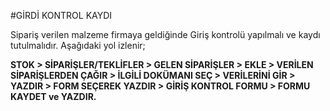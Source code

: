 #GİRDİ KONTROL KAYDI

Sipariş verilen malzeme firmaya geldiğinde Giriş kontrolü yapılmalı ve kaydı tutulmalıdır. Aşağıdaki yol izlenir;

**STOK > SİPARİŞLER/TEKLİFLER > GELEN SİPARİŞLER > EKLE > VERİLEN SİPARİŞLERDEN ÇAĞIR > İLGİLİ DOKÜMANI SEÇ > VERİLERİNİ GİR > YAZDIR > FORM SEÇEREK YAZDIR > GİRİŞ KONTROL FORMU > FORMU KAYDET ve YAZDIR.**